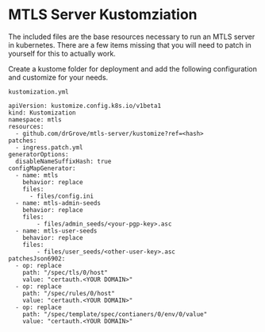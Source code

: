 # MTLS Server Kustomziation

The included files are the base resources necessary to run an MTLS server in kubernetes. There are a few items missing
that you will need to patch in yourself for this to actually work.

Create a kustome folder for deployment and add the following configuration and customize for your needs.

`kustomization.yml`
```
apiVersion: kustomize.config.k8s.io/v1beta1
kind: Kustomization
namespace: mtls
resources:
  - github.com/drGrove/mtls-server/kustomize?ref=<hash>
patches:
  - ingress.patch.yml
generatorOptions:
  disableNameSuffixHash: true
configMapGenerator:
  - name: mtls
    behavior: replace
    files:
      - files/config.ini
  - name: mtls-admin-seeds
    behavior: replace
    files:
        - files/admin_seeds/<your-pgp-key>.asc
  - name: mtls-user-seeds
    behavior: replace
    files:
        - files/user_seeds/<other-user-key>.asc
patchesJson6902:
  - op: replace
    path: "/spec/tls/0/host"
    value: "certauth.<YOUR DOMAIN>"
  - op: replace
    path: "/spec/rules/0/host"
    value: "certauth.<YOUR DOMAIN>"
  - op: replace
    path: "/spec/template/spec/contianers/0/env/0/value"
    value: "certauth.<YOUR DOMAIN>"
```
